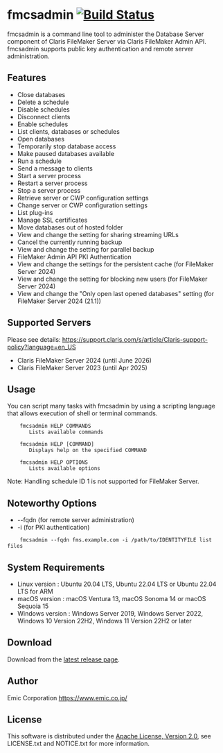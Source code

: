 fmcsadmin [![Build Status](https://github.com/emic/fmcsadmin/actions/workflows/go.yml/badge.svg)](https://github.com/emic/fmcsadmin/actions/workflows/go.yml)
=========
fmcsadmin is a command line tool to administer the Database Server component of Claris FileMaker Server via Claris FileMaker Admin API. fmcsadmin supports public key authentication and remote server administration.

Features
-----
- Close databases
- Delete a schedule
- Disable schedules
- Disconnect clients
- Enable schedules
- List clients, databases or schedules
- Open databases
- Temporarily stop database access
- Make paused databases available
- Run a schedule
- Send a message to clients
- Start a server process
- Restart a server process
- Stop a server process
- Retrieve server or CWP configuration settings
- Change server or CWP configuration settings
- List plug-ins
- Manage SSL certificates
- Move databases out of hosted folder
- View and change the setting for sharing streaming URLs
- Cancel the currently running backup
- View and change the setting for parallel backup
- FileMaker Admin API PKI Authentication
- View and change the settings for the persistent cache (for FileMaker Server 2024)
- View and change the setting for blocking new users (for FileMaker Server 2024)
- View and change the "Only open last opened databases" setting (for FileMaker Server 2024 (21.1))

Supported Servers
-----
Please see details: https://support.claris.com/s/article/Claris-support-policy?language=en_US
- Claris FileMaker Server 2024 (until June 2026)
- Claris FileMaker Server 2023 (until Apr 2025)

Usage
-----
You can script many tasks with fmcsadmin by using a scripting language that allows execution of shell or terminal commands.

```
    fmcsadmin HELP COMMANDS
       Lists available commands

    fmcsadmin HELP [COMMAND]
       Displays help on the specified COMMAND

    fmcsadmin HELP OPTIONS
       Lists available options
```
Note: Handling schedule ID 1 is not supported for FileMaker Server.

Noteworthy Options
-----
- --fqdn (for remote server administration)
- -i (for PKI authentication)

```
    fmcsadmin --fqdn fms.example.com -i /path/to/IDENTITYFILE list files
```

System Requirements
-----
- Linux version   : Ubuntu 20.04 LTS, Ubuntu 22.04 LTS or Ubuntu 22.04 LTS for ARM
- macOS version   : macOS Ventura 13, macOS Sonoma 14 or macOS Sequoia 15
- Windows version : Windows Server 2019, Windows Server 2022, Windows 10 Version 22H2, Windows 11 Version 22H2 or later

Download
-----
Download from the [latest release page](https://github.com/emic/fmcsadmin/releases/latest).

Author
-----
Emic Corporation <https://www.emic.co.jp/>

License
-----
This software is distributed under the [Apache License, Version 2.0](https://www.apache.org/licenses/LICENSE-2.0), see LICENSE.txt and NOTICE.txt for more information.
